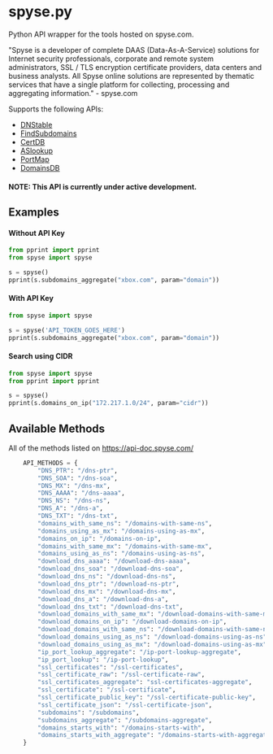 # spyse.py

Python API wrapper for the tools hosted on spyse.com.


"Spyse is a developer of complete DAAS (Data-As-A-Service) solutions for Internet security professionals, corporate and remote system administrators, SSL / TLS encryption certificate providers, data centers and business analysts. All Spyse online solutions are represented by thematic services that have a single platform for collecting, processing and aggregating information."
\- spyse.com

Supports the following APIs:
- [DNStable](https://dnstable.com)
- [FindSubdomains](https://findsubdomains.com)
- [CertDB](https://certdb.com)
- [ASlookup](https://aslookup.com)
- [PortMap](https://portmap.com)
- [DomainsDB](https://domainsdb.org)


#### NOTE: This API is currently under active development.

## Examples

#### Without API Key
```python
from pprint import pprint
from spyse import spyse

s = spyse()
pprint(s.subdomains_aggregate("xbox.com", param="domain"))
```

#### With API Key
```python
from spyse import spyse

s = spyse('API_TOKEN_GOES_HERE')
pprint(s.subdomains_aggregate("xbox.com", param="domain"))
```

#### Search using CIDR
```python
from spyse import spyse
from pprint import pprint

s = spyse()
pprint(s.domains_on_ip("172.217.1.0/24", param="cidr"))
```

## Available Methods

All of the methods listed on https://api-doc.spyse.com/

```python
	API_METHODS = {
		"DNS_PTR": "/dns-ptr",
		"DNS_SOA": "/dns-soa",
		"DNS_MX": "/dns-mx",
		"DNS_AAAA": "/dns-aaaa",
		"DNS_NS": "/dns-ns",
		"DNS_A": "/dns-a",
		"DNS_TXT": "/dns-txt",
		"domains_with_same_ns": "/domains-with-same-ns",
		"domains_using_as_mx": "/domains-using-as-mx",
		"domains_on_ip": "/domains-on-ip",
		"domains_with_same_mx": "/domains-with-same-mx",
		"domains_using_as_ns": "/domains-using-as-ns",
		"download_dns_aaaa": "/download-dns-aaaa",
		"download_dns_soa": "/download-dns-soa",
		"download_dns_ns": "/download-dns-ns",
		"download_dns_ptr": "/download-ns-ptr",
		"download_dns_mx": "/download-dns-mx",
		"download_dns_a": "/download-dns-a",
		"download_dns_txt": "/download-dns-txt",
		"download_domains_with_same_mx": "/download-domains-with-same-mx",
		"download_domains_on_ip": "/download-domains-on-ip",
		"download_domains_with_same_ns": "/download-domains-with-same-ns",
		"download_domains_using_as_ns": "/download-domains-using-as-ns",
		"download_domains_using_as_mx": "/download-domains-using-as-mx",
		"ip_port_lookup_aggregate": "/ip-port-lookup-aggregate",
		"ip_port_lookup": "/ip-port-lookup",
		"ssl_certificates": "/ssl-certificates",
		"ssl_certificate_raw": "/ssl-certificate-raw",
		"ssl_certificates_aggregate": "ssl-certificates-aggregate",
		"ssl_certificate": "/ssl-certificate",
		"ssl_certificate_public_key": "/ssl-certificate-public-key",
		"ssl_certificate_json": "/ssl-certificate-json",
		"subdomains": "/subdomains",
		"subdomains_aggregate": "/subdomains-aggregate",
		"domains_starts_with": "/domains-starts-with",
		"domains_starts_with_aggregate": "/domains-starts-with-aggregate"
	}
  ```

